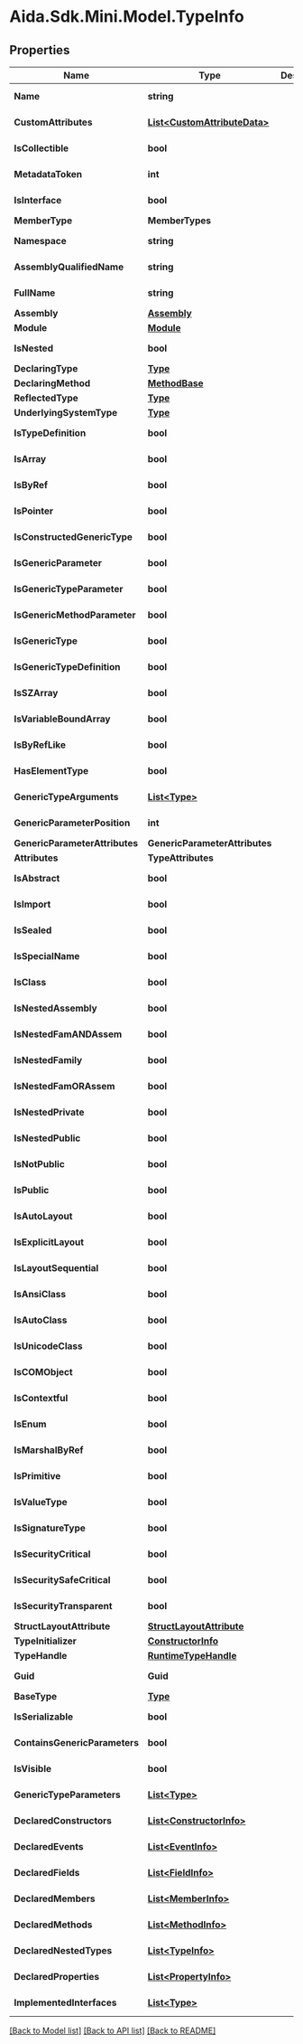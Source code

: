 # Aida.Sdk.Mini.Model.TypeInfo

## Properties

Name | Type | Description | Notes
------------ | ------------- | ------------- | -------------
**Name** | **string** |  | [optional] [readonly] 
**CustomAttributes** | [**List&lt;CustomAttributeData&gt;**](CustomAttributeData.md) |  | [optional] [readonly] 
**IsCollectible** | **bool** |  | [optional] [readonly] 
**MetadataToken** | **int** |  | [optional] [readonly] 
**IsInterface** | **bool** |  | [optional] [readonly] 
**MemberType** | **MemberTypes** |  | [optional] 
**Namespace** | **string** |  | [optional] [readonly] 
**AssemblyQualifiedName** | **string** |  | [optional] [readonly] 
**FullName** | **string** |  | [optional] [readonly] 
**Assembly** | [**Assembly**](Assembly.md) |  | [optional] 
**Module** | [**Module**](Module.md) |  | [optional] 
**IsNested** | **bool** |  | [optional] [readonly] 
**DeclaringType** | [**Type**](Type.md) |  | [optional] 
**DeclaringMethod** | [**MethodBase**](MethodBase.md) |  | [optional] 
**ReflectedType** | [**Type**](Type.md) |  | [optional] 
**UnderlyingSystemType** | [**Type**](Type.md) |  | [optional] 
**IsTypeDefinition** | **bool** |  | [optional] [readonly] 
**IsArray** | **bool** |  | [optional] [readonly] 
**IsByRef** | **bool** |  | [optional] [readonly] 
**IsPointer** | **bool** |  | [optional] [readonly] 
**IsConstructedGenericType** | **bool** |  | [optional] [readonly] 
**IsGenericParameter** | **bool** |  | [optional] [readonly] 
**IsGenericTypeParameter** | **bool** |  | [optional] [readonly] 
**IsGenericMethodParameter** | **bool** |  | [optional] [readonly] 
**IsGenericType** | **bool** |  | [optional] [readonly] 
**IsGenericTypeDefinition** | **bool** |  | [optional] [readonly] 
**IsSZArray** | **bool** |  | [optional] [readonly] 
**IsVariableBoundArray** | **bool** |  | [optional] [readonly] 
**IsByRefLike** | **bool** |  | [optional] [readonly] 
**HasElementType** | **bool** |  | [optional] [readonly] 
**GenericTypeArguments** | [**List&lt;Type&gt;**](Type.md) |  | [optional] [readonly] 
**GenericParameterPosition** | **int** |  | [optional] [readonly] 
**GenericParameterAttributes** | **GenericParameterAttributes** |  | [optional] 
**Attributes** | **TypeAttributes** |  | [optional] 
**IsAbstract** | **bool** |  | [optional] [readonly] 
**IsImport** | **bool** |  | [optional] [readonly] 
**IsSealed** | **bool** |  | [optional] [readonly] 
**IsSpecialName** | **bool** |  | [optional] [readonly] 
**IsClass** | **bool** |  | [optional] [readonly] 
**IsNestedAssembly** | **bool** |  | [optional] [readonly] 
**IsNestedFamANDAssem** | **bool** |  | [optional] [readonly] 
**IsNestedFamily** | **bool** |  | [optional] [readonly] 
**IsNestedFamORAssem** | **bool** |  | [optional] [readonly] 
**IsNestedPrivate** | **bool** |  | [optional] [readonly] 
**IsNestedPublic** | **bool** |  | [optional] [readonly] 
**IsNotPublic** | **bool** |  | [optional] [readonly] 
**IsPublic** | **bool** |  | [optional] [readonly] 
**IsAutoLayout** | **bool** |  | [optional] [readonly] 
**IsExplicitLayout** | **bool** |  | [optional] [readonly] 
**IsLayoutSequential** | **bool** |  | [optional] [readonly] 
**IsAnsiClass** | **bool** |  | [optional] [readonly] 
**IsAutoClass** | **bool** |  | [optional] [readonly] 
**IsUnicodeClass** | **bool** |  | [optional] [readonly] 
**IsCOMObject** | **bool** |  | [optional] [readonly] 
**IsContextful** | **bool** |  | [optional] [readonly] 
**IsEnum** | **bool** |  | [optional] [readonly] 
**IsMarshalByRef** | **bool** |  | [optional] [readonly] 
**IsPrimitive** | **bool** |  | [optional] [readonly] 
**IsValueType** | **bool** |  | [optional] [readonly] 
**IsSignatureType** | **bool** |  | [optional] [readonly] 
**IsSecurityCritical** | **bool** |  | [optional] [readonly] 
**IsSecuritySafeCritical** | **bool** |  | [optional] [readonly] 
**IsSecurityTransparent** | **bool** |  | [optional] [readonly] 
**StructLayoutAttribute** | [**StructLayoutAttribute**](StructLayoutAttribute.md) |  | [optional] 
**TypeInitializer** | [**ConstructorInfo**](ConstructorInfo.md) |  | [optional] 
**TypeHandle** | [**RuntimeTypeHandle**](RuntimeTypeHandle.md) |  | [optional] 
**Guid** | **Guid** |  | [optional] [readonly] 
**BaseType** | [**Type**](Type.md) |  | [optional] 
**IsSerializable** | **bool** |  | [optional] [readonly] 
**ContainsGenericParameters** | **bool** |  | [optional] [readonly] 
**IsVisible** | **bool** |  | [optional] [readonly] 
**GenericTypeParameters** | [**List&lt;Type&gt;**](Type.md) |  | [optional] [readonly] 
**DeclaredConstructors** | [**List&lt;ConstructorInfo&gt;**](ConstructorInfo.md) |  | [optional] [readonly] 
**DeclaredEvents** | [**List&lt;EventInfo&gt;**](EventInfo.md) |  | [optional] [readonly] 
**DeclaredFields** | [**List&lt;FieldInfo&gt;**](FieldInfo.md) |  | [optional] [readonly] 
**DeclaredMembers** | [**List&lt;MemberInfo&gt;**](MemberInfo.md) |  | [optional] [readonly] 
**DeclaredMethods** | [**List&lt;MethodInfo&gt;**](MethodInfo.md) |  | [optional] [readonly] 
**DeclaredNestedTypes** | [**List&lt;TypeInfo&gt;**](TypeInfo.md) |  | [optional] [readonly] 
**DeclaredProperties** | [**List&lt;PropertyInfo&gt;**](PropertyInfo.md) |  | [optional] [readonly] 
**ImplementedInterfaces** | [**List&lt;Type&gt;**](Type.md) |  | [optional] [readonly] 

[[Back to Model list]](../README.md#documentation-for-models) [[Back to API list]](../README.md#documentation-for-api-endpoints) [[Back to README]](../README.md)

